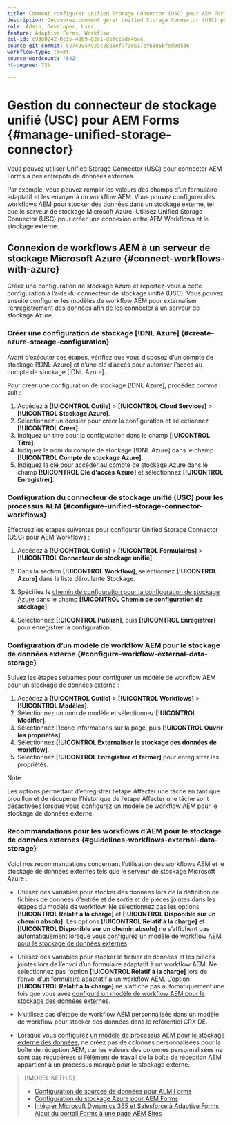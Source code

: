 ```yaml
---
title: Comment configurer Unified Storage Connector (USC) pour AEM Forms ?
description: Découvrez comment gérer Unified Storage Connector (USC) pour AEM Forms. Utilisez le connecteur de stockage unifié (USC) pour connecter AEM Forms à des entrepôts de données externes.
role: Admin, Developer, User
feature: Adaptive Forms, Workflow
exl-id: c93d0242-0c15-4d69-82a1-d6fcc7da4bae
source-git-commit: 527c9944929c28a0ef7f3e617ef6185bfed0d536
workflow-type: tm+mt
source-wordcount: '642'
ht-degree: 73%

---
```


# Gestion du connecteur de stockage unifié (USC) pour AEM Forms {#manage-unified-storage-connector}

Vous pouvez utiliser Unified Storage Connector (USC) pour connecter AEM Forms à des entrepôts de données externes.

Par exemple, vous pouvez remplir les valeurs des champs d’un formulaire adaptatif et les envoyer à un workflow AEM. Vous pouvez configurer des workflows AEM pour stocker des données dans un stockage externe, tel que le serveur de stockage Microsoft Azure. Utilisez Unified Storage Connector (USC) pour créer une connexion entre AEM Workflows et le stockage externe.

## Connexion de workflows AEM à un serveur de stockage Microsoft Azure {#connect-workflows-with-azure}

Créez une configuration de stockage Azure et reportez-vous à cette configuration à l’aide du connecteur de stockage unifié (USC). Vous pouvez ensuite configurer les modèles de workflow AEM pour externaliser l’enregistrement des données afin de les connecter à un serveur de stockage Azure.

### Créer une configuration de stockage [!DNL Azure] {#create-azure-storage-configuration}

Avant d’exécuter ces étapes, vérifiez que vous disposez d’un compte de stockage [!DNL Azure] et d’une clé d’accès pour autoriser l’accès au compte de stockage [!DNL Azure].

Pour créer une configuration de stockage [!DNL Azure], procédez comme suit :

1. Accédez à **[!UICONTROL Outils]** > **[!UICONTROL Cloud Services]** > **[!UICONTROL Stockage Azure]**.
1. Sélectionnez un dossier pour créer la configuration et sélectionnez **[!UICONTROL Créer]**.
1. Indiquez un titre pour la configuration dans le champ **[!UICONTROL Titre]**.
1. Indiquez le nom du compte de stockage [!DNL Azure] dans le champ **[!UICONTROL Compte de stockage Azure]**.
1. Indiquez la clé pour accéder au compte de stockage Azure dans le champ **[!UICONTROL Clé d&#39;accès Azure]** et sélectionnez **[!UICONTROL Enregistrer]**.

### Configuration du connecteur de stockage unifié (USC) pour les processus AEM {#configure-unified-storage-connector-workflows}

Effectuez les étapes suivantes pour configurer Unified Storage Connector (USC) pour AEM Workflows :

1. Accédez à **[!UICONTROL Outils]** > **[!UICONTROL Formulaires]** > **[!UICONTROL Connecteur de stockage unifié]**.

1. Dans la section **[!UICONTROL Workflow]**, sélectionnez **[!UICONTROL Azure]** dans la liste déroulante Stockage.
1. Spécifiez le [chemin de configuration pour la configuration de stockage Azure](#create-azure-storage-configuration) dans le champ **[!UICONTROL Chemin de configuration de stockage]**.
1. Sélectionnez **[!UICONTROL Publish]**, puis **[!UICONTROL Enregistrer]** pour enregistrer la configuration.

### Configuration d’un modèle de workflow AEM pour le stockage de données externe {#configure-workflow-external-data-storage}

Suivez les étapes suivantes pour configurer un modèle de workflow AEM pour un stockage de données externe :

1. Accédez à **[!UICONTROL Outils]** > **[!UICONTROL Workflows]** > **[!UICONTROL Modèles]**.
1. Sélectionnez un nom de modèle et sélectionnez **[!UICONTROL Modifier]**.
1. Sélectionnez l’icône Informations sur la page, puis **[!UICONTROL Ouvrir les propriétés]**.
1. Sélectionnez **[!UICONTROL Externaliser le stockage des données de workflow]**.
1. Sélectionnez **[!UICONTROL Enregistrer et fermer]** pour enregistrer les propriétés.

>[!NOTE]
>
>Les options permettant d’enregistrer l’étape Affecter une tâche en tant que brouillon et de récupérer l’historique de l’étape Affecter une tâche sont désactivées lorsque vous configurez un modèle de workflow AEM pour le stockage de données externe.

### Recommandations pour les workflows d’AEM pour le stockage de données externes {#guidelines-workflows-external-data-storage}

Voici nos recommandations concernant l’utilisation des workflows AEM et le stockage de données externes tels que le serveur de stockage Microsoft Azure :

* Utilisez des variables pour stocker des données lors de la définition de fichiers de données d’entrée et de sortie et de pièces jointes dans les étapes du modèle de workflow. Ne sélectionnez pas les options **[!UICONTROL Relatif à la charge]** et **[!UICONTROL Disponible sur un chemin absolu]**. Les options **[!UICONTROL Relatif à la charge]** et **[!UICONTROL Disponible sur un chemin absolu]** ne s’affichent pas automatiquement lorsque vous [configurez un modèle de workflow AEM pour le stockage de données externes](#configure-workflow-external-data-storage).

* Utilisez des variables pour stocker le fichier de données et les pièces jointes lors de l’envoi d’un formulaire adaptatif à un workflow AEM. Ne sélectionnez pas l’option **[!UICONTROL Relatif à la charge]** lors de l’envoi d’un formulaire adaptatif à un workflow AEM. L’option **[!UICONTROL Relatif à la charge]** ne s’affiche pas automatiquement une fois que vous avez [configuré un modèle de workflow AEM pour le stockage des données externes](#configure-workflow-external-data-storage).

* N’utilisez pas d’étape de workflow AEM personnalisée dans un modèle de workflow pour stocker des données dans le référentiel CRX DE.

* Lorsque vous [configurez un modèle de processus AEM pour le stockage externe des données](#configure-workflow-external-data-storage), ne créez pas de colonnes personnalisées pour la boîte de réception AEM, car les valeurs des colonnes personnalisées ne sont pas récupérées si l’élément de travail de la boîte de réception AEM appartient à un processus marqué pour le stockage externe.

>[!MORELIKETHIS]
>
>* [Configuration de sources de données pour AEM Forms](/help/forms/configure-data-sources.md)
>* [Configuration du stockage Azure pour AEM Forms](/help/forms/configure-azure-storage.md)
>* [Intégrer Microsoft Dynamics 365 et Salesforce à Adaptive Forms](/help/forms/configure-msdynamics-salesforce.md)
>  [Ajout du portail Forms à une page AEM Sites](/help/forms/configure-forms-portal.md)
